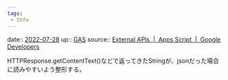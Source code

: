 ```yaml
---
tags:
 - Info
---
```


date:: [2022-07-28](Daily_Note/2022-07-28.md)
up:: [GAS](../Bar/Program/Google%20Apps%20Script.md)
source:: [External APIs  |  Apps Script  |  Google Developers](https://developers.google.com/apps-script/guides/services/external?hl=en#work_with_json)

HTTPResponse.getContentText()などで返ってきたStringが、jsonだった場合に読みやすいよう整形する。